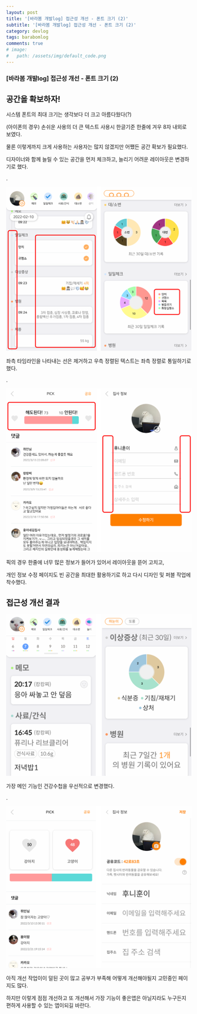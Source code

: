```yaml
---
layout: post
title: '[바라봄 개발log] 접근성 개선 - 폰트 크기 (2)'
subtitle: '[바라봄 개발log] 접근성 개선 - 폰트 크기 (2)'
category: devlog
tags: barabomlog
comments: true
# image: 
#   path: /assets/img/default_code.png
---
```


### [바라봄 개발log] 접근성 개선 - 폰트 크기 (2)

## 공간을 확보하자!

시스템 폰트의 최대 크기는 생각보다 더 크고 아름다웠다(?)

(아이폰의 경우) 손쉬운 사용의 더 큰 텍스트 사용시 한글기준 한줄에 겨우 8자 내외로 보였다.

물론 이렇게까지 크게 사용하는 사용자는 많지 않겠지만 어쨌든 공간 확보가 필요했다.

디자이너와 함께 늘릴 수 있는 공간을 먼저 체크하고, 늘리기 어려운 레이아웃은 변경하기로 했다.

.

![barabom_dev_log.png](/assets/img/post/font_02_01.png)

좌측 타임라인을 나타내는 선은 제거하고 우측 정렬된 텍스트는 좌측 정렬로 통일하기로 했다.

.

![barabom_dev_log.png](/assets/img/post/font_02_02.png)

픽의 경우 한줄에 너무 많은 정보가 들어가 있어서 레이아웃을 뜯어 고치고,

개인 정보 수정 페이지도 빈 공간을 최대한 활용하기로 하고 다시 디자인 및 퍼블 작업에 착수했다.

## 접근성 개선 결과

![barabom_dev_log.png](/assets/img/post/font_02_03.png)

가장 메인 기능인 건강수첩을 우선적으로 변경했다.

.

![barabom_dev_log.png](/assets/img/post/font_02_04.png)

아직 개선 작업이이 덜된 곳이 많고 공부가 부족해 어떻게 개선해야될지 고민중인 페이지도 많다.

하지만 이렇게 점점 개선하고 또 개선해서 가장 기능이 좋은앱은 아닐지라도 누구든지 편하게 사용할 수 있는 앱이되길 바란다.
